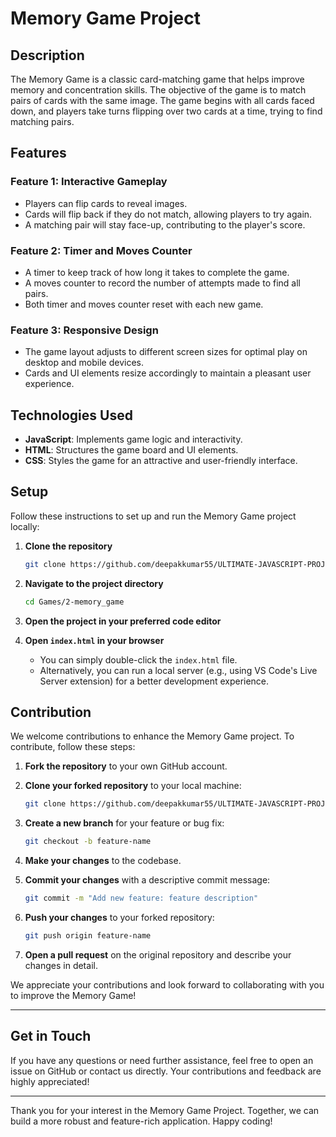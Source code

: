 # Memory Game Project

## Description
The Memory Game is a classic card-matching game that helps improve memory and concentration skills. The objective of the game is to match pairs of cards with the same image. The game begins with all cards faced down, and players take turns flipping over two cards at a time, trying to find matching pairs.

## Features

### Feature 1: Interactive Gameplay
- Players can flip cards to reveal images.
- Cards will flip back if they do not match, allowing players to try again.
- A matching pair will stay face-up, contributing to the player's score.

### Feature 2: Timer and Moves Counter
- A timer to keep track of how long it takes to complete the game.
- A moves counter to record the number of attempts made to find all pairs.
- Both timer and moves counter reset with each new game.

### Feature 3: Responsive Design
- The game layout adjusts to different screen sizes for optimal play on desktop and mobile devices.
- Cards and UI elements resize accordingly to maintain a pleasant user experience.

## Technologies Used
- **JavaScript**: Implements game logic and interactivity.
- **HTML**: Structures the game board and UI elements.
- **CSS**: Styles the game for an attractive and user-friendly interface.

## Setup
Follow these instructions to set up and run the Memory Game project locally:

1. **Clone the repository**
   ```bash
   git clone https://github.com/deepakkumar55/ULTIMATE-JAVASCRIPT-PROJECT.git
   ```

2. **Navigate to the project directory**
   ```bash
   cd Games/2-memory_game
   ```

3. **Open the project in your preferred code editor**

4. **Open `index.html` in your browser**
   - You can simply double-click the `index.html` file.
   - Alternatively, you can run a local server (e.g., using VS Code's Live Server extension) for a better development experience.

## Contribution
We welcome contributions to enhance the Memory Game project. To contribute, follow these steps:

1. **Fork the repository** to your own GitHub account.

2. **Clone your forked repository** to your local machine:
   ```bash
   git clone https://github.com/deepakkumar55/ULTIMATE-JAVASCRIPT-PROJECT.git
   ```

3. **Create a new branch** for your feature or bug fix:
   ```bash
   git checkout -b feature-name
   ```

4. **Make your changes** to the codebase.

5. **Commit your changes** with a descriptive commit message:
   ```bash
   git commit -m "Add new feature: feature description"
   ```

6. **Push your changes** to your forked repository:
   ```bash
   git push origin feature-name
   ```

7. **Open a pull request** on the original repository and describe your changes in detail.

We appreciate your contributions and look forward to collaborating with you to improve the Memory Game!

---
## Get in Touch

If you have any questions or need further assistance, feel free to open an issue on GitHub or contact us directly. Your contributions and feedback are highly appreciated!

---

Thank you for your interest in the Memory Game Project. Together, we can build a more robust and feature-rich application. Happy coding!
